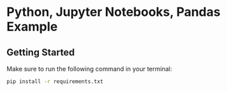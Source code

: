 # Python, Jupyter Notebooks, Pandas Example

## Getting Started

Make sure to run the following command in your terminal:

```bash
pip install -r requirements.txt
```
